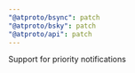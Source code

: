 ```yaml
---
"@atproto/bsync": patch
"@atproto/bsky": patch
"@atproto/api": patch
---
```


Support for priority notifications

